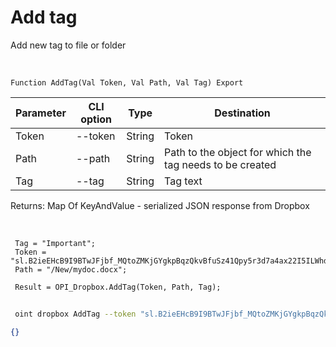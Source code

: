 ﻿---
sidebar_position: 2
---

# Add tag
 Add new tag to file or folder


<br/>


`Function AddTag(Val Token, Val Path, Val Tag) Export`

 | Parameter | CLI option | Type | Destination |
 |-|-|-|-|
 | Token | --token | String | Token |
 | Path | --path | String | Path to the object for which the tag needs to be created |
 | Tag | --tag | String | Tag text |

 
 Returns: Map Of KeyAndValue - serialized JSON response from Dropbox

<br/>




```bsl title="Code example"
 Tag = "Important";
 Token = "sl.B2ieEHcB9I9BTwJFjbf_MQtoZMKjGYgkpBqzQkvBfuSz41Qpy5r3d7a4ax22I5ILWhd9KLbN5L...";
 Path = "/New/mydoc.docx";
 
 Result = OPI_Dropbox.AddTag(Token, Path, Tag);
```
	


```sh title="CLI command example"
 
 oint dropbox AddTag --token "sl.B2ieEHcB9I9BTwJFjbf_MQtoZMKjGYgkpBqzQkvBfuSz41Qpy5r3d7a4ax22I5ILWhd9KLbN5L..." --path %path% --tag %tag%

```

```json title="Result"
{}
```
